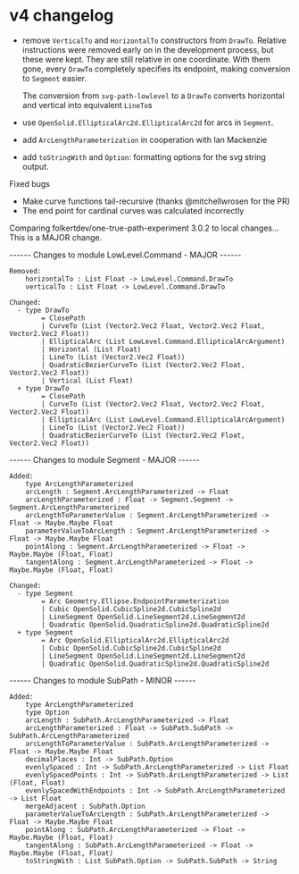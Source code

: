 # v4 changelog 

* remove `VerticalTo` and `HorizontalTo` constructors from `DrawTo`. 
    Relative instructions were removed early on in the development process, but these were kept. They are still relative in one coordinate. 
    With them gone, every `DrawTo` completely specifies its endpoint, making conversion to `Segment` easier.

    The conversion from `svg-path-lowlevel` to a `DrawTo` converts horizontal and vertical into equivalent `LineTo`s

* use `OpenSolid.EllipticalArc2d.EllipticalArc2d` for arcs in `Segment`.

* add `ArcLengthParameterization` in cooperation with Ian Mackenzie

* add `toStringWith` and `Option`: formatting options for the svg string output. 

Fixed bugs

* Make curve functions tail-recursive (thanks @mitchellwrosen for the PR)
* The end point for cardinal curves was calculated incorrectly




Comparing folkertdev/one-true-path-experiment 3.0.2 to local changes...
This is a MAJOR change.

------ Changes to module LowLevel.Command - MAJOR ------

    Removed:
        horizontalTo : List Float -> LowLevel.Command.DrawTo
        verticalTo : List Float -> LowLevel.Command.DrawTo

    Changed:
      - type DrawTo
            = ClosePath
            | CurveTo (List (Vector2.Vec2 Float, Vector2.Vec2 Float, Vector2.Vec2 Float))
            | EllipticalArc (List LowLevel.Command.EllipticalArcArgument)
            | Horizontal (List Float)
            | LineTo (List (Vector2.Vec2 Float))
            | QuadraticBezierCurveTo (List (Vector2.Vec2 Float, Vector2.Vec2 Float))
            | Vertical (List Float)
      + type DrawTo
            = ClosePath
            | CurveTo (List (Vector2.Vec2 Float, Vector2.Vec2 Float, Vector2.Vec2 Float))
            | EllipticalArc (List LowLevel.Command.EllipticalArcArgument)
            | LineTo (List (Vector2.Vec2 Float))
            | QuadraticBezierCurveTo (List (Vector2.Vec2 Float, Vector2.Vec2 Float))



------ Changes to module Segment - MAJOR ------

    Added:
        type ArcLengthParameterized
        arcLength : Segment.ArcLengthParameterized -> Float
        arcLengthParameterized : Float -> Segment.Segment -> Segment.ArcLengthParameterized
        arcLengthToParameterValue : Segment.ArcLengthParameterized -> Float -> Maybe.Maybe Float
        parameterValueToArcLength : Segment.ArcLengthParameterized -> Float -> Maybe.Maybe Float
        pointAlong : Segment.ArcLengthParameterized -> Float -> Maybe.Maybe (Float, Float)
        tangentAlong : Segment.ArcLengthParameterized -> Float -> Maybe.Maybe (Float, Float)

    Changed:
      - type Segment
            = Arc Geometry.Ellipse.EndpointParameterization
            | Cubic OpenSolid.CubicSpline2d.CubicSpline2d
            | LineSegment OpenSolid.LineSegment2d.LineSegment2d
            | Quadratic OpenSolid.QuadraticSpline2d.QuadraticSpline2d
      + type Segment
            = Arc OpenSolid.EllipticalArc2d.EllipticalArc2d
            | Cubic OpenSolid.CubicSpline2d.CubicSpline2d
            | LineSegment OpenSolid.LineSegment2d.LineSegment2d
            | Quadratic OpenSolid.QuadraticSpline2d.QuadraticSpline2d



------ Changes to module SubPath - MINOR ------

    Added:
        type ArcLengthParameterized
        type Option
        arcLength : SubPath.ArcLengthParameterized -> Float
        arcLengthParameterized : Float -> SubPath.SubPath -> SubPath.ArcLengthParameterized
        arcLengthToParameterValue : SubPath.ArcLengthParameterized -> Float -> Maybe.Maybe Float
        decimalPlaces : Int -> SubPath.Option
        evenlySpaced : Int -> SubPath.ArcLengthParameterized -> List Float
        evenlySpacedPoints : Int -> SubPath.ArcLengthParameterized -> List (Float, Float)
        evenlySpacedWithEndpoints : Int -> SubPath.ArcLengthParameterized -> List Float
        mergeAdjacent : SubPath.Option
        parameterValueToArcLength : SubPath.ArcLengthParameterized -> Float -> Maybe.Maybe Float
        pointAlong : SubPath.ArcLengthParameterized -> Float -> Maybe.Maybe (Float, Float)
        tangentAlong : SubPath.ArcLengthParameterized -> Float -> Maybe.Maybe (Float, Float)
        toStringWith : List SubPath.Option -> SubPath.SubPath -> String
